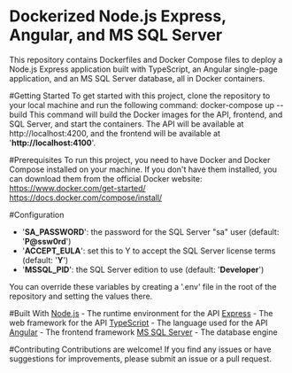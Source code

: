 # Dockerized Node.js Express, Angular, and MS SQL Server
This repository contains Dockerfiles and Docker Compose files to deploy a Node.js Express application built with TypeScript, an Angular single-page application, and an MS SQL Server database, all in Docker containers.

#Getting Started
To get started with this project, clone the repository to your local machine and run the following command:
docker-compose up --build
This command will build the Docker images for the API, frontend, and SQL Server, and start the containers. The API will be available at http://localhost:4200, and the frontend will be available at '**http://localhost:4100**'.

#Prerequisites
To run this project, you need to have Docker and Docker Compose installed on your machine. If you don't have them installed, you can download them from the official Docker website:
https://www.docker.com/get-started/
https://docs.docker.com/compose/install/

#Configuration
- '**SA_PASSWORD**': the password for the SQL Server "sa" user (default: '**P@ssw0rd**')
- '**ACCEPT_EULA**': set this to Y to accept the SQL Server license terms (default: '**Y**')
- '**MSSQL_PID**': the SQL Server edition to use (default: '**Developer**')

You can override these variables by creating a '.env' file in the root of the repository and setting the values there.

#Built With
[Node.js](https://nodejs.org/en) - The runtime environment for the API
[Express](https://expressjs.com/) - The web framework for the API
[TypeScript](https://www.typescriptlang.org/) - The language used for the API
[Angular](https://angular.io/) - The frontend framework
[MS SQL Server](https://www.microsoft.com/en-us/sql-server/sql-server-downloads) - The database engine

#Contributing
Contributions are welcome! If you find any issues or have suggestions for improvements, please submit an issue or a pull request.

